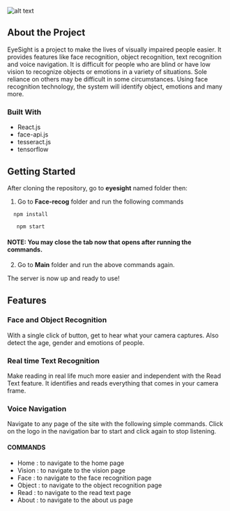 ![alt text](https://i.ibb.co/rF18NHW/Eyesight-logo-1.png "Logo")

## About the Project

EyeSight is a project to make the lives of visually impaired people easier. It provides features like face recognition, object recognition, text recognition and voice navigation.
It is difficult for people who are blind or have low vision to recognize objects or emotions in a variety of situations. Sole reliance on others may be difficult in some circumstances.
Using face recognition technology, the system will identify object, emotions and many more.

### Built With
* React.js
* face-api.js
* tesseract.js
* tensorflow

## Getting Started
After cloning the repository, go to **eyesight** named folder then:
1. Go to **Face-recog** folder and run the following commands

`  npm install`

`   npm start`

#### NOTE: You may close the tab now that opens after running the commands.

2. Go to **Main** folder and run the above commands again.

The server is now up and ready to use!

## Features
### Face and Object Recognition
With a single click of button, get to hear what your camera captures. Also detect the age, gender and emotions of people.
### Real time Text Recognition
Make reading in real life much more easier and independent with the Read Text feature. It identifies and reads everything that comes in your camera frame.
### Voice Navigation
Navigate to any page of the site with the following simple commands. Click on the logo in the navigation bar to start and click again to stop listening.
#### COMMANDS
* Home : to navigate to the home page
* Vision : to navigate to the vision page
* Face : to navigate to the face recognition page
* Object : to navigate to the object recognition page 
* Read : to navigate to the read text page
* About : to navigate to the about us page 
